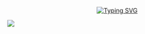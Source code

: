 <div align="center">
  
  <!-- dynamic typing effect 动态打字效果 -->
  <a href="https://git.io/typing-svg"><img src="https://readme-typing-svg.demolab.com?font=Fira+Code&duration=2500&pause=2&color=F3AFF7&center=%E9%94%99%E8%AF%AF%E7%9A%84&vCenter=%E9%94%99%E8%AF%AF%E7%9A%84&repeat=%E7%9C%9F%E7%9A%84&width=435&lines=console.log(+Hello%2CWorld!+);This+is+Haixin!" alt="Typing SVG" /></a>
  
  </div>

  <!-- knock code pictures 敲代码的图片 -->
  <img src="https://cdn.jsdelivr.net/gh/sun0225SUN/sun0225SUN/assets/images/coding.gif" /><br>
